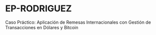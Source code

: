 # EP-RODRIGUEZ
Caso Práctico: Aplicación de Remesas Internacionales con Gestión de Transacciones en Dólares y Bitcoin
